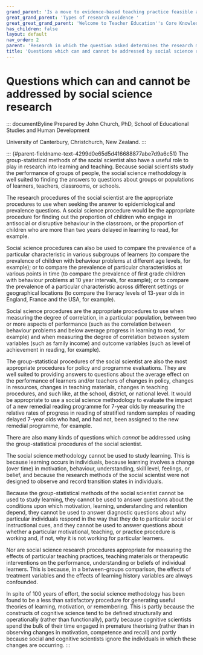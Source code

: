 ```yaml
---
grand_parent: 'Is a move to evidence-based teaching practice feasible at this time? '
great_grand_parent: 'Types of research evidence '
great_great_grand_parent: 'Welcome to Teacher Education''s Core Knowledge and Skills.'
has_children: false
layout: default
nav_order: 2
parent: 'Research in which the question asked determines the research method? '
title: 'Questions which can and cannot be addressed by social science research '
---
```

# Questions which can and cannot be addressed by social science research 


::: documentByline
Prepared by John Church, PhD, School of Educational Studies and Human
Development

University of Canterbury, Christchurch, New Zealand.
:::

::: {#parent-fieldname-text-4299d0e65d5d416688877abe7d9a6c51}
The group-statistical methods of the social scientist also have a useful
role to play in research into learning and teaching. Because social
scientists study the performance of groups of people, the social science
methodology is well suited to finding the answers to questions about
groups or populations of learners, teachers, classrooms, or schools.

The research procedures of the social scientist are the appropriate
procedures to use when seeking the answer to epidemiological and
prevalence questions. A social science procedure would be the
appropriate procedure for finding out the proportion of children who
engage in antisocial or disruptive behaviour in the classroom, or the
proportion of children who are more than two years delayed in learning
to read, for example.

Social science procedures can also be used to compare the prevalence of
a particular characteristic in various subgroups of learners (to compare
the prevalence of children with behaviour problems at different age
levels, for example); or to compare the prevalence of particular
characteristics at various points in time (to compare the prevalence of
first grade children with behaviour problems at 10 year intervals, for
example); or to compare the prevalence of a particular characteristic
across different settings or geographical locations (to compare the
literacy levels of 13-year olds in England, France and the USA, for
example).

Social science procedures are the appropriate procedures to use when
measuring the degree of correlation, in a particular population, between
two or more aspects of performance (such as the correlation between
behaviour problems and below average progress in learning to read, for
example) and when measuring the degree of correlation between system
variables (such as family income) and outcome variables (such as level
of achievement in reading, for example).

The group-statistical procedures of the social scientist are also the
most appropriate procedures for policy and programme evaluations. They
are well suited to providing answers to questions about the average
effect on the performance of learners and/or teachers of changes in
policy, changes in resources, changes in teaching materials, changes in
teaching procedures, and such like, at the school, district, or national
level. It would be appropriate to use a social science methodology to
evaluate the impact of a new remedial reading programme for 7-year olds
by measuring the relative rates of progress in reading of stratified
random samples of reading delayed 7-year olds who had, and had not, been
assigned to the new remedial programme, for example.

There are also many kinds of questions which *cannot* be addressed using
the group-statistical procedures of the social scientist.

The social science methodology cannot be used to study learning. This is
because learning occurs in individuals, because learning involves a
change (over time) in motivation, behaviour, understanding, skill level,
feelings, or belief, and because the research methods of the social
scientist were not designed to observe and record transition states in
individuals.

Because the group-statistical methods of the social scientist cannot be
used to study learning, they cannot be used to answer questions about
the conditions upon which motivation, learning, understanding and
retention depend, they cannot be used to answer diagnostic questions
about why particular individuals respond in the way that they do to
particular social or instructional cues, and they cannot be used to
answer questions about whether a particular motivational, teaching, or
practice procedure is working and, if not, why it is not working for
particular learners.

Nor are social science research procedures appropriate for measuring the
effects of particular teaching practices, teaching materials or
therapeutic interventions on the performance, understanding or beliefs
of individual learners. This is because, in a between-groups comparison,
the effects of treatment variables and the effects of learning history
variables are always confounded.

In spite of 100 years of effort, the social science methodology has been
found to be a less than satisfactory procedure for generating useful
theories of learning, motivation, or remembering. This is partly because
the constructs of cognitive science tend to be defined structurally and
operationally (rather than functionally), partly because cognitive
scientists spend the bulk of their time engaged in premature theorising
(rather than in observing changes in motivation, competence and recall)
and partly because social and cognitive scientists ignore the
individuals in which these changes are occurring.
:::
